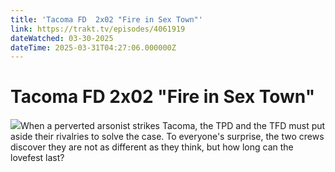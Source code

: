 ```yaml
---
title: 'Tacoma FD  2x02 "Fire in Sex Town"' 
link: https://trakt.tv/episodes/4061919
dateWatched: 03-30-2025
dateTime: 2025-03-31T04:27:06.000000Z
---
```

# Tacoma FD  2x02 "Fire in Sex Town"

![](https://walter-r2.trakt.tv/images/episodes/004/061/919/screenshots/thumb/0c68031826.jpg)When a perverted arsonist strikes Tacoma, the TPD and the TFD must put aside their rivalries to solve the case. To everyone's surprise, the two crews discover they are not as different as they think, but how long can the lovefest last?